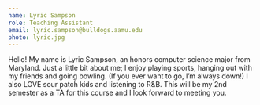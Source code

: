```yaml
---
name: Lyric Sampson
role: Teaching Assistant
email: lyric.sampson@bulldogs.aamu.edu
photo: lyric.jpg
---
```


Hello! My name is Lyric Sampson, an honors computer science major from Maryland. Just a little bit about me; I enjoy playing sports, hanging out with my friends and going bowling. (If you ever want to go, I’m always down!) I also LOVE sour patch kids and listening to R&B. This will be my 2nd semester as a TA for this course and I look forward to meeting you.
